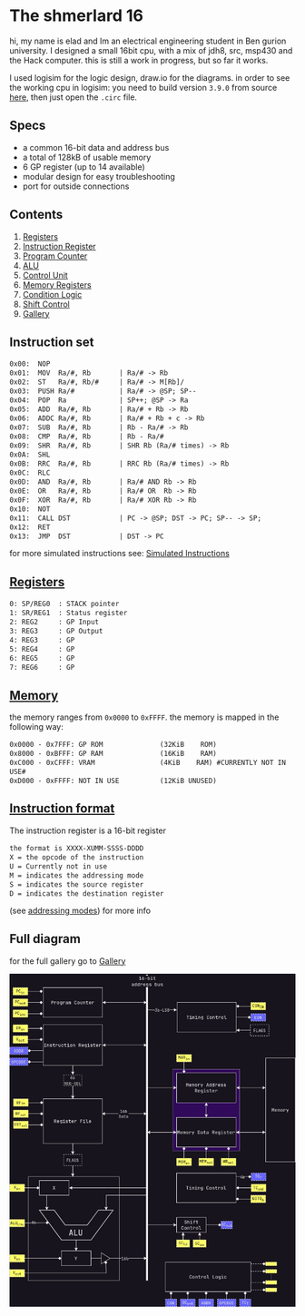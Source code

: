 # The shmerlard 16

hi, my name is elad and Im an electrical engineering student in Ben gurion university.
I designed a small 16bit cpu, with a mix of jdh8, src, msp430 and the Hack computer.
this is still a work in progress, but so far it works.

I used logisim for the logic design, draw.io for the diagrams.
in order to see the working cpu in logisim: you need to build version `3.9.0` from source [here](https://github.com/logisim-evolution/logisim-evolution/blob/main/docs/developers.md), then just open the `.circ` file.

## Specs

- a common 16-bit data and address bus
- a total of 128kB of usable memory
- 6 GP register (up to 14 available)
- modular design for easy troubleshooting
- port for outside connections

## Contents

1) [Registers](/Wiki/Modules/Register-File.md)
2) [Instruction Register](/Wiki/Modules/Instruction-Register.md)
3) [Program Counter](/Wiki/Modules/Program-Counter.md)
4) [ALU](/Wiki/Modules/ALU.md)
5) [Control Unit](/Wiki/Modules/Control-Unit.md)
6) [Memory Registers](/Wiki/Modules/Memory-Registers.md)
7) [Condition Logic](/Wiki/Modules/Condition-Logic.md)
8) [Shift Control](/Wiki/Modules/Shift-Control.md)
9) [Gallery](/Wiki/Gallery.md)

## Instruction set

```text
0x00:  NOP
0x01:  MOV  Ra/#, Rb       | Ra/# -> Rb
0x02:  ST   Ra/#, Rb/#     | Ra/# -> M[Rb]/
0x03:  PUSH Ra/#           | Ra/# -> @SP; SP--
0x04:  POP  Ra             | SP++; @SP -> Ra
0x05:  ADD  Ra/#, Rb       | Ra/# + Rb -> Rb
0x06:  ADDC Ra/#, Rb       | Ra/# + Rb + c -> Rb
0x07:  SUB  Ra/#, Rb       | Rb - Ra/# -> Rb
0x08:  CMP  Ra/#, Rb       | Rb - Ra/#
0x09:  SHR  Ra/#, Rb       | SHR Rb (Ra/# times) -> Rb
0x0A:  SHL
0x0B:  RRC  Ra/#, Rb       | RRC Rb (Ra/# times) -> Rb
0x0C:  RLC
0x0D:  AND  Ra/#, Rb       | Ra/# AND Rb -> Rb
0x0E:  OR   Ra/#, Rb       | Ra/# OR  Rb -> Rb
0x0F:  XOR  Ra/#, Rb       | Ra/# XOR Rb -> Rb
0x10:  NOT
0x11:  CALL DST            | PC -> @SP; DST -> PC; SP-- -> SP;
0x12:  RET
0x13:  JMP  DST            | DST -> PC
```

for more simulated instructions see: [Simulated Instructions](/Wiki/Simulated-Instructions.md)

## [Registers](/Wiki/Modules/Register-File.md)

```text
0: SP/REG0  : STACK pointer    
1: SR/REG1  : Status register
2: REG2     : GP Input
3: REG3     : GP Output
4: REG3     : GP
5: REG4     : GP
6: REG5     : GP
7: REG6     : GP
```

## [Memory](/Wiki/Modules/Memory-Registers.md)

the memory ranges from `0x0000` to `0xFFFF`.
the memory is mapped in the following way:

```text
0x0000 - 0x7FFF: GP ROM              (32KiB    ROM)
0x8000 - 0xBFFF: GP RAM              (16KiB    RAM) 
0xC000 - 0xCFFF: VRAM                (4KiB    RAM) #CURRENTLY NOT IN USE#
0xD000 - 0xFFFF: NOT IN USE          (12KiB UNUSED)
```

## [Instruction format](./Wiki/Modules/Instruction-Register.md)

The instruction register is a 16-bit register

```text
the format is XXXX-XUMM-SSSS-DDDD
X = the opcode of the instruction
U = Currently not in use
M = indicates the addressing mode
S = indicates the source register
D = indicates the destination register
```

(see [addressing modes](/Wiki/Modules/Instruction-Register.md#addressing-modes)) for more info

## Full diagram

for the full gallery go to [Gallery](Wiki/Gallery.md)

![text](Wiki/Diagrams/Main-Diagram.jpg)
